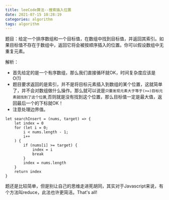 ```yaml
---
title: leeCode算法--搜索插入位置
date: 2021-07-15 10:28:19
categories: algorithm
tags: algorithm
---
```

题目：给定一个排序数组和一个目标值，在数组中找到目标值，并返回其索引。如果目标值不存在于数组中，返回它将会被按顺序插入的位置。你可以假设数组中无重复元素。

解析：
+ 首先给定的是一个有序数组，那么我们直接循环就OK，时间复杂度应该是O(1)
+ 题目要求返回的是索引，并不是将目标元素插入到数组的某个位置，这就简单了，并不会对数组做什么操作。那么就可以说是`只要发现元素大于等于(>=)目标元素就找到了这个位置`,否则就是没有找到这个位置，那么目标值一定是最大值，返回最后一个的下标就OK！
+ 注意处理边界值。
```
let searchInsert = (nums, target) => {
    let index = 0
    for (let i = 0;
        i < nums.length - 1;
        i++
    ) {
        if (nums[i] >= target) {
            index = i
            break
        }
        index = nums.length
    }
    return index
}
```
题还是比较简单，但是别让自己的思维走进死胡同，其实对于Javascript来说，有个方法叫reduce，此法也许更简洁。That's all!